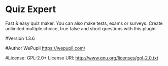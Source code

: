 # Quiz Expert
Fast & easy quiz maker. You can also make tests, exams or surveys. Create unlimited multiple choice, true false and short questions with this plugin.

#Version
1.3.6

#Author
WePupil
https://wepupil.com/

#License:	GPL-2.0+
License URI: http://www.gnu.org/licenses/gpl-2.0.txt
